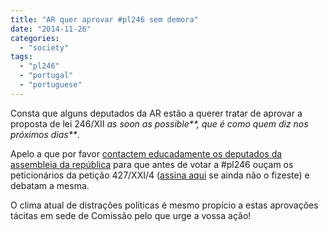```yaml
---
title: "AR quer aprovar #pl246 sem demora"
date: "2014-11-26"
categories: 
  - "society"
tags: 
  - "pl246"
  - "portugal"
  - "portuguese"
---
```


Consta que alguns deputados da AR estão a querer tratar de aprovar a proposta de lei 246/XII _as soon as possible**, que é como quem diz nos próximos dias**_.

Apelo a que por favor [contactem educadamente os deputados da assembleia da república](https://c.ansol.org/deputados_ar) para que antes de votar a #pl246 ouçam os peticionários da petição 427/XXI/4 ([assina aqui](http://peticaopublica.com/pview.aspx?pi=impedir-pl246) se ainda não o fizeste) e debatam a mesma.

O clima atual de distrações políticas é mesmo propício a estas aprovações tácitas em sede de Comissão pelo que urge a vossa ação!
